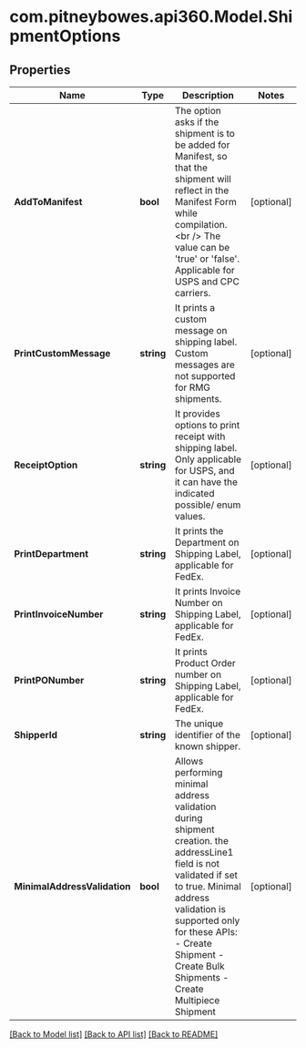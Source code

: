 # com.pitneybowes.api360.Model.ShipmentOptions

## Properties

Name | Type | Description | Notes
------------ | ------------- | ------------- | -------------
**AddToManifest** | **bool** | The option asks if the shipment is to be added for Manifest, so that the shipment will reflect in the Manifest Form while compilation.&lt;br /&gt; The value can be &#39;true&#39; or &#39;false&#39;. Applicable for USPS and CPC carriers. | [optional] 
**PrintCustomMessage** | **string** | It prints a custom message on shipping label. Custom messages are not supported for RMG shipments. | [optional] 
**ReceiptOption** | **string** | It provides options to print receipt with shipping label. Only applicable for USPS, and it can have the indicated possible/ enum values. | [optional] 
**PrintDepartment** | **string** | It prints the Department on Shipping Label, applicable for FedEx. | [optional] 
**PrintInvoiceNumber** | **string** | It prints Invoice Number on Shipping Label, applicable for FedEx. | [optional] 
**PrintPONumber** | **string** | It prints Product Order number on Shipping Label, applicable for FedEx. | [optional] 
**ShipperId** | **string** | The unique identifier of the known shipper. | [optional] 
**MinimalAddressValidation** | **bool** | Allows performing minimal address validation during shipment creation. the addressLine1 field is not validated if set to true. Minimal address validation is supported only for these APIs:    - Create Shipment    - Create Bulk Shipments    - Create Multipiece Shipment  | [optional] 

[[Back to Model list]](../../README.md#documentation-for-models) [[Back to API list]](../../README.md#documentation-for-api-endpoints) [[Back to README]](../../README.md)

